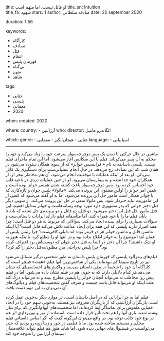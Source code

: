 
title: او قاتل نیست، اما متهم است
title_en: Intuition  
title_fa: شهود 
stars: 1
author: صادقه سلطانی
date: 20 september 2020

duration: 1:56

keywords:
  - کارآگاه
  - تصادف
  - قتل
  - انتقام
  - قهرمان پلیس
  - بی‌گناه
  - متهم
  - شاهد 

tags:
  - جنایی
  - پلیسی
  - معمایی
  - 2020  

when:
  created: 2020

where:
  country:
    - آرژانتین
who:
  director: الگاندرو مانتیل
   
which:
  genre:
    - جنایی
    - هیجان‌انگیز
    - معمایی
  language:
    - اسپانیایی
   
---

ماشینِ در حال حرکتی با دیدن یک پسرِ دوچرخه‌سوار سرعت خود را زیاد می‌کند و خود را محکم به آن پسر می‌کوباند. فیلم با این سکانس آغاز می‌شود، اما این تمام ماجرای فیلم نیست. پلیسی باسابقه به نام « فرانسیس خوانز» که از سوی همگان ستوده می‌شود در همان شب که این تصادف رخ می‌دهد، در حال انجام عملیاتی‌ست برای دستگیری یک قاتل سریالی. او بعد از اینکه عملیات با موفقیت انجام می‌شود، آن هم به‌خاطر تبحر او، از همکاران خود جدا شده و به بیمارستان می‌رود. او در حین عملیات دردی در ناحیه قلب خود احساس کرده بود. پسرِ دوچرخه‌سوار باعث کشته شدن همسر خوانز بوده است و همین امر خوانز را اولین مضنون این پرونده می‌کند. «مانولا» پلیس جوان و تازه‌کاری که با خوانز همکار است مأمور حل این پرونده‌ می‌شود، اما به او گفته می‌شود که کسی از این مأموریت نباید خبردار شود. پس مانولا سعی در حل این پرونده می‌کند. از سویی دیگر قتل دختر جوانی که پدر مشهوری دارد مورد توجه رسانه‌هاست و خوانز به‌دلیل اهمیتِ این قتل مأمور حل قتل این دختر می‌شود. دو قتل، دو قاتل و دو پرونده‌ی حل نشده که باید تا پایان فیلم ما را با خود همراه کنند. اما متأسفانه فیلم دارای ایرادات داستانی‌ست و سؤالات بسیاری را برای بیننده ایجاد می‌کند. سوالاتی که مربوط به هر دو قتل است: چرا همه اصرار دارند پلیسی که این همه برای ایجاد عدالت تلاش می‌کند قاتل است؟ آیا اینکه ماشین قاتل و ماشین خوانز هر دو قرمز بوده اند دلیلی کافی‌ست؟ چرا رئیس پلیس از همان ابتدا موضوع را به خوانز اطلاع نداده بود و در انتها او را مطلع کرد، بااینکه هنوز به او شک دا‌شتند؟ چرا آن دختر در ابتدا به قتل دختر جوان که دوست‌اش بود اعتراف کرده بود؟ چرا پلیس به‌راحتی مردِ مظنون‌به‌قتلِ دختر را گم کرد؟ 

فیلم‌های رمزآلود پلیسی که قهرمانِ پلیسِ داستان به طور شخصی درگیر مسائل می‌شود نیز در تاریخ سینما کم نبوده‌اند. یکی از شاخص‌ترین آنها فیلم «هفت» فینچر است که کارآگاه آن خود را شخصاً در بطن داستان می‌بیند و واکنش‌های احساسی‌ای که نشان می‌دهد هر کدام دلایلی دارند که به خوبی هم در فیلم نشان داده می‌شود. اما در فیلم پیشِ رو؛ مخاطب نه می‌تواند آنچنان خوانز را پلیسی مطرح ببیند و نه می‌تواند درک کند علت اینکه او می‌تواند قاتل باشد چیست و صرف گفتن شخصیت‌های فیلم و دیالوگ‌های آن نمی‌توان به این مهم دست یافت.

فیلم اما به جز ایراداتی که در اصل داستان است، در موارد دیگر به‌خوبی عمل کرده است. بازیگران آرژانتینی که از بازیگران معروف نیز هستند، به‌خوبی سهم خود را در ایجاد فضایی ملموس برای تماشاگر ایفا کرده‌اند. اما شخصیت‌های ابهام‌انگیزی که برای‌شان نوشته شده، بازی آنها را هم تحت‌تأثیر قرار داده است. استفاده از نور و نورپردازی اثر هم در نوع خود جالب توجه بود. در واقع می‌توان این‌گونه گفت که اگر اساس داستانیِ فیلم محکم و منسجم ساخته شده بود، ما با فیلمی در خور و زیبا روبه‌رو بودیم که حتی می‌توانست در فستیوال‌های جهانی دیده شود. اما شاید هنوز هم فیلم بتواند علاقه‌مندان سینمای آرژانتین را متوجه خود کند.